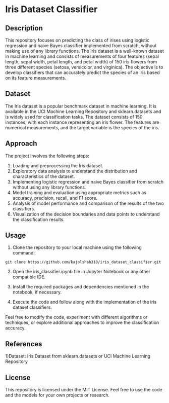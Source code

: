 # Iris Dataset Classifier

## Description
This repository focuses on predicting the class of irises using logistic regression and naive Bayes classifier implemented from scratch, without making use of any library functions. The Iris dataset is a well-known dataset in machine learning and consists of measurements of four features (sepal length, sepal width, petal length, and petal width) of 150 iris flowers from three different species (setosa, versicolor, and virginica). The objective is to develop classifiers that can accurately predict the species of an iris based on its feature measurements.

## Dataset
The Iris dataset is a popular benchmark dataset in machine learning. It is available in the UCI Machine Learning Repository and sklearn.datasets and is widely used for classification tasks. The dataset consists of 150 instances, with each instance representing an iris flower. The features are numerical measurements, and the target variable is the species of the iris.

## Approach
The project involves the following steps:
1. Loading and preprocessing the Iris dataset.
2. Exploratory data analysis to understand the distribution and characteristics of the dataset.
3. Implementing logistic regression and naive Bayes classifier from scratch without using any library functions.
4. Model training and evaluation using appropriate metrics such as accuracy, precision, recall, and F1 score.
5. Analysis of model performance and comparison of the results of the two classifiers.
6. Visualization of the decision boundaries and data points to understand the classification results.

## Usage
1) Clone the repository to your local machine using the following command:
```
git clone https://github.com/kajolshah310/iris_dataset_classifier.git
```
2) Open the iris_classifier.ipynb file in Jupyter Notebook or any other compatible IDE.

3) Install the required packages and dependencies mentioned in the notebook, if necessary.

4) Execute the code and follow along with the implementation of the iris dataset classifiers.

Feel free to modify the code, experiment with different algorithms or techniques, or explore additional approaches to improve the classification accuracy.

## References
1)Dataset: Iris Dataset from sklearn.datasets or UCI Machine Learning Repository

## License
This repository is licensed under the MIT License. Feel free to use the code and the models for your own projects or research.
